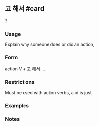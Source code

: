 ## 고 해서 #card
?
### Usage
Explain why someone does or did an action,
### Form
action V + 고 해서 ...
### Restrictions
Must be used with action verbs, and is just
### Examples
### Notes
